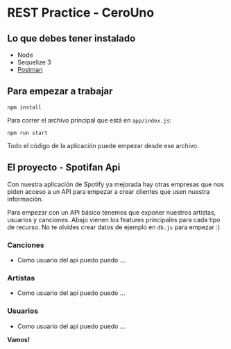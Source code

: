 # REST Practice - CeroUno

## Lo que debes tener instalado

* Node
* Sequelize 3
* [Postman](https://www.getpostman.com/apps)

## Para empezar a trabajar

`npm install`

Para correr el archivo principal que está en `app/index.js`:

`npm run start`

Todo el código de la aplicación puede empezar desde ese archivo.

## El proyecto - Spotifan Api

Con nuestra aplicación de Spotify ya mejorada hay otras empresas que nos piden acceso a un API para empezar a crear clientes que usen nuestra información.

Para empezar con un API básico tenemos que exponer nuestros artistas, usuarios y canciones. Abajo vienen los features principales para cada tipo de recurso. No te olvides crear datos de ejemplo en `db.js` para empezar :) 

### Canciones

- Como usuario del api puedo puedo ...

### Artistas

- Como usuario del api puedo puedo ...

### Usuarios

- Como usuario del api puedo puedo ...

**Vamos!**

